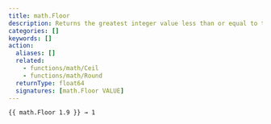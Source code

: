```yaml
---
title: math.Floor
description: Returns the greatest integer value less than or equal to the given number.
categories: []
keywords: []
action:
  aliases: []
  related:
    - functions/math/Ceil
    - functions/math/Round
  returnType: float64
  signatures: [math.Floor VALUE]
---
```


```go-html-template
{{ math.Floor 1.9 }} → 1
```
